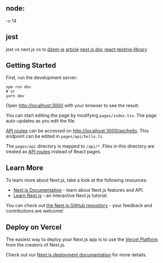 ## node:

-v 14

## jest

jest vs next.js vs ts
[dżem-js](https://www.youtube.com/watch?v=uS2UwnfXIAs&list=PLT7X0UTo8GN_nsAlEdVInoRkvE_pmLayP)
[article](https://dev-yakuza.posstree.com/en/react/nextjs/test/)
[next.js doc](https://nextjs.org/docs/testing#setting-up-jest-with-babel)
[react-testing-library](https://testing-library.com/docs/react-testing-library/intro/)

## Getting Started

First, run the development server:

```bashd
npm run dev
# or
yarn dev
```

Open [http://localhost:3000](http://localhost:3000) with your browser to see the result.

You can start editing the page by modifying `pages/index.tsx`. The page auto-updates as you edit the file.

[API routes](https://nextjs.org/docs/api-routes/introduction) can be accessed on [http://localhost:3000/api/hello](http://localhost:3000/api/hello). This endpoint can be edited in `pages/api/hello.ts`.

The `pages/api` directory is mapped to `/api/*`. Files in this directory are treated as [API routes](https://nextjs.org/docs/api-routes/introduction) instead of React pages.

## Learn More

To learn more about Next.js, take a look at the following resources:

-   [Next.js Documentation](https://nextjs.org/docs) - learn about Next.js features and API.
-   [Learn Next.js](https://nextjs.org/learn) - an interactive Next.js tutorial.

You can check out [the Next.js GitHub repository](https://github.com/vercel/next.js/) - your feedback and contributions are welcome!

## Deploy on Vercel

The easiest way to deploy your Next.js app is to use the [Vercel Platform](https://vercel.com/new?utm_medium=default-template&filter=next.js&utm_source=create-next-app&utm_campaign=create-next-app-readme) from the creators of Next.js.

Check out our [Next.js deployment documentation](https://nextjs.org/docs/deployment) for more details.
